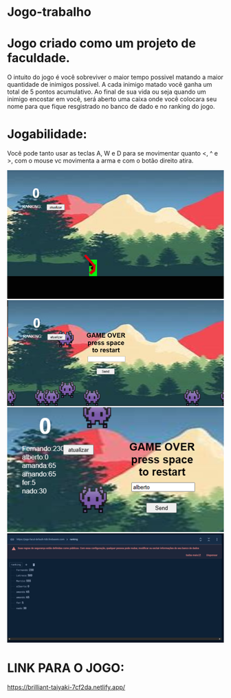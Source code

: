 # Jogo-trabalho

# Jogo criado como um projeto de faculdade.
O intuito do jogo é você sobreviver o maior tempo possivel matando a maior quantidade de inimigos possivel.
A cada inimigo matado você ganha um total de 5 pontos acumulativo.
Ao final de sua vida ou seja quando um inimigo encostar em você, será aberto uma caixa onde você colocara seu nome para que fique resgistrado no banco de dado e no ranking do jogo.

# Jogabilidade:

Você pode tanto usar as teclas A, W e D para se movimentar quanto <, ^ e >, com o mouse vc movimenta a arma e com o botão direito atira.

<img src="photo1.png"/>

<img src="photo2.png" />

<img src="photo3.png" />

<img src="photo4 (1).png" />

# LINK PARA O JOGO:

https://brilliant-taiyaki-7cf2da.netlify.app/

